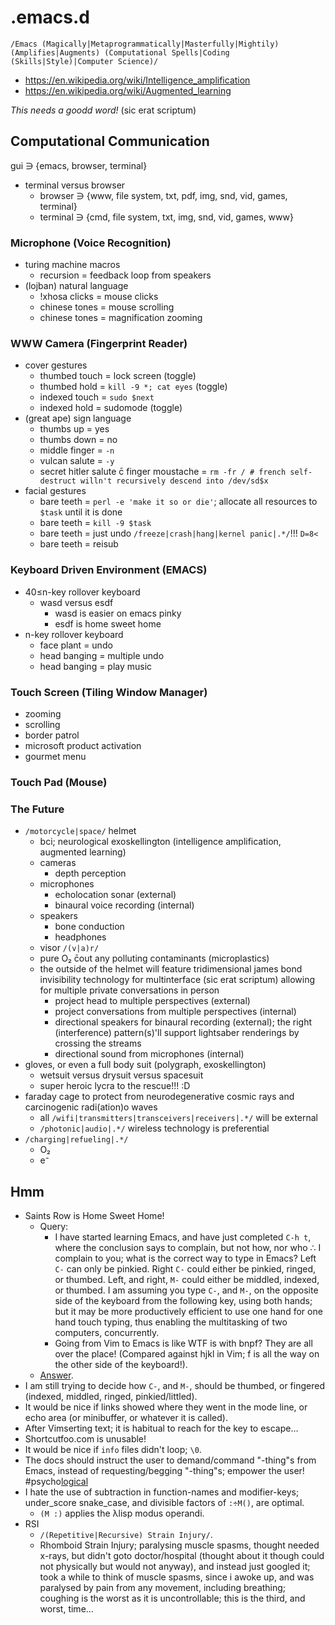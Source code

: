 # .emacs.d
`/Emacs (Magically|Metaprogrammatically|Masterfully|Mightily) (Amplifies|Augments) (Computational Spells|Coding (Skills|Style)|Computer Science)/`
* https://en.wikipedia.org/wiki/Intelligence_amplification
* https://en.wikipedia.org/wiki/Augmented_learning

*This needs a goodd word!* (sic erat scriptum)

## Computational Communication
gui ∋ {emacs, browser, terminal}
* terminal versus browser
	* browser ∋ {www, file system, txt, pdf, img, snd, vid, games, terminal}
	* terminal ∋ {cmd, file system, txt, img, snd, vid, games, www}
### Microphone (Voice Recognition)
* turing machine macros
	* recursion = feedback loop from speakers
* (lojban) natural language
	* !xhosa clicks = mouse clicks
	* chinese tones = mouse scrolling
	* chinese tones = magnification zooming
### WWW Camera (Fingerprint Reader)
* cover gestures
	* thumbed touch = lock screen (toggle)
	* thumbed hold = `kill -9 *; cat eyes` (toggle)
	* indexed touch = `sudo $next`
	* indexed hold = sudomode (toggle)
* (great ape) sign language
	* thumbs up = yes
	* thumbs down = no
	* middle finger = `-n`
	* vulcan salute = `-y`
	* secret hitler salute c̄ finger moustache = `rm -fr / # french self-destruct willn't recursively descend into /dev/sd$x`
* facial gestures
	* bare teeth = `perl -e 'make it so or die'`; allocate all resources to `$task` until it is done
	* bare teeth = `kill -9 $task`
	* bare teeth = just undo `/freeze|crash|hang|kernel panic|.*/`!!! `D=8<`
	* bare teeth = reisub
### Keyboard Driven Environment (EMACS)
* 40≤n-key rollover keyboard
	* wasd versus esdf
		* wasd is easier on emacs pinky
		* esdf is home sweet home
* n-key rollover keyboard
	* face plant = undo
	* head banging = multiple undo
	* head banging = play music
### Touch Screen (Tiling Window Manager)
* zooming
* scrolling
* border patrol
* microsoft product activation
* gourmet menu
### Touch Pad (Mouse)
### The Future
* `/motorcycle|space/` helmet
	* bci; neurological exoskellington (intelligence amplification, augmented learning)
	* cameras
		* depth perception
	* microphones
		* echolocation sonar (external)
		* binaural voice recording (internal)
	* speakers
		* bone conduction
		* headphones
	* visor `/(v|a)r/`
	* pure O₂ c̄out any polluting contaminants (microplastics)
	* the outside of the helmet will feature tridimensional james bond invisibility technology for multinterface (sic erat scriptum) allowing for multiple private conversations in person
		* project head to multiple perspectives (external)
		* project conversations from multiple perspectives (internal)
		* directional speakers for binaural recording (external); the right (interference) pattern(s)'ll support lightsaber renderings by crossing the streams
		* directional sound from microphones (internal)
* gloves, or even a full body suit (polygraph, exoskellington)
	* wetsuit versus drysuit versus spacesuit
	* super heroic lycra to the rescue!!! :D
* faraday cage to protect from neurodegenerative cosmic rays and carcinogenic radi(ation)o waves
	* all `/wifi|transmitters|transceivers|receivers|.*/` will be external
	* `/photonic|audio|.*/` wireless technology is preferential
* `/charging|refueling|.*/`
	* O₂
	* e⁻

## Hmm
* Saints Row is Home Sweet Home!
	* Query:
		* I have started learning Emacs, and have just completed `C-h t`, where the conclusion says to complain, but not how, nor who ∴ I complain to you; what is the correct way to type in Emacs? Left `C-` can only be pinkied. Right `C-` could either be pinkied, ringed, or thumbed. Left, and right, `M-` could either be middled, indexed, or thumbed. I am assuming you type `C-`, and `M-`, on the opposite side of the keyboard from the following key, using both hands; but it may be more productively efficient to use one hand for one hand touch typing, thus enabling the multitasking of two computers, concurrently.
		* Going from Vim to Emacs is like WTF is with bnpf? They are all over the place! (Compared against hjkl in Vim; f is all the way on the other side of the keyboard!).
	* [Answer](https://en.wikipedia.org/wiki/List_of_unsolved_problems_in_computer_science).
* I am still trying to decide how `C-`, and `M-`, should be thumbed, or fingered (indexed, middled, ringed, pinkied/littled).
* It would be nice if links showed where they went in the mode line, or echo area (or minibuffer, or whatever it is called).
* After Vimserting text; it is habitual to reach for the key to escape…
* Shortcutfoo.com is unusable!
* It would be nice if `info` files didn't loop; `\0`.
* The docs should instruct the user to demand/command "-thing"s from Emacs, instead of requesting/begging "-thing"s; empower the user! #psycho[logical](https://en.wikipedia.org/wiki/Linguistic_relativity)
* I hate the use of subtraction in function-names and modifier-keys; under_score snake_case, and divisible factors of `:÷M()`, are optimal.
	* `(M :)` applies the λlisp modus operandi.
* RSI
	* `/(Repetitive|Recursive) Strain Injury/`.
	* Rhomboid Strain Injury; paralysing muscle spasms, thought needed x-rays, but didn't goto doctor/hospital (thought about it though could not physically but would not anyway), and instead just googled it; took a while to think of muscle spasms, since i awoke up, and was paralysed by pain from any movement, including breathing; coughing is the worst as it is uncontrollable; this is the third, and worst, time…
